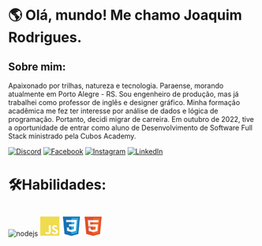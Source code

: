 # 🌎 Olá, mundo! Me chamo Joaquim Rodrigues.
## Sobre mim:
Apaixonado por trilhas, natureza e tecnologia. Paraense, morando atualmente em Porto Alegre - RS. Sou engenheiro de produção, mas já trabalhei como professor de inglês e designer gráfico. Minha formação acadêmica me fez ter interesse por análise de dados e lógica de programação. Portanto, decidi migrar de carreira. Em outubro de 2022, tive a oportunidade de entrar como aluno de Desenvolvimento de Software Full Stack ministrado pela Cubos Academy.

[![Discord](https://img.shields.io/badge/Discord-%237289DA.svg?logo=discord&logoColor=white)](https://discord.gg/JoaquimRodrigues#3033)
[![Facebook](https://img.shields.io/badge/Facebook-%231877F2.svg?logo=Facebook&logoColor=white)](https://facebook.com/hausofjoaquimjr)
[![Instagram](https://img.shields.io/badge/Instagram-%23E4405F.svg?logo=Instagram&logoColor=white)](https://instagram.com/iamjustjokin)
[![LinkedIn](https://img.shields.io/badge/LinkedIn-%230077B5.svg?logo=linkedin&logoColor=white)](https://www.linkedin.com/in/joaquimrodrigues92/) 


# 🛠️Habilidades:

<div style="display: inline_block"><br>
<img src="https://cdn.jsdelivr.net/gh/devicons/devicon/icons/nodejs/nodejs-original.svg" alt="nodejs" width="40" height="40"/>
<img src="https://raw.githubusercontent.com/devicons/devicon/master/icons/javascript/javascript-plain.svg" alt="javascript" width="40" height="40"/>
<img src="https://raw.githubusercontent.com/devicons/devicon/master/icons/css3/css3-original.svg" alt="css3" width="40" height="40" />
<img src="https://raw.githubusercontent.com/devicons/devicon/master/icons/html5/html5-original.svg" alt="html5" width="40" height="40" />
</div>
